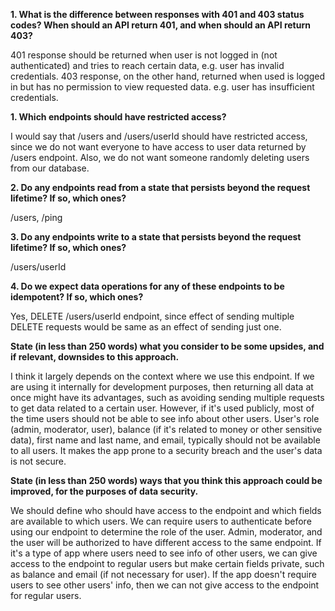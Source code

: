 **1. What is the difference between responses with 401 and 403 status codes? When should an API return 401, and when should an API return 403?**

401 response should be returned when user is not logged in (not authenticated) and tries to reach certain data, e.g. user has invalid credentials.
403 response, on the other hand, returned when used is logged in but has no permission to view requested data. e.g. user has insufficient credentials.

**1. Which endpoints should have restricted access?**

I would say that /users and /users/userId should have restricted access, since we do not want everyone to have access to user data returned by /users endpoint. Also, we do not want someone randomly deleting users from our database.

**2. Do any endpoints read from a state that persists beyond the request lifetime? If so, which ones?**

/users, /ping

**3. Do any endpoints write to a state that persists beyond the request lifetime? If so, which ones?**

/users/userId

**4. Do we expect data operations for any of these endpoints to be idempotent? If so, which ones?**
 
 Yes, DELETE /users/userId endpoint, since effect of sending multiple DELETE requests would be same as an effect of sending just one.

**State (in less than 250 words) what you consider to be some upsides, and if relevant,
   downsides to this approach.**
   
I think it largely depends on the context where we use this endpoint. If we are using it internally for development purposes, then returning all data at once might have its advantages, such as avoiding sending multiple requests to get data related to a certain user. However, if it's used publicly, most of the time users should not be able to see info about other users. User's role (admin, moderator, user), balance (if it's related to money or other sensitive data), first name and last name, and email, typically should not be available to all users. It makes the app prone to a security breach and the user's data is not secure.

**State (in less than 250 words) ways that you think this approach could be
   improved, for the purposes of data security.**
   
We should define who should have access to the endpoint and which fields are available to which users. We can require users to authenticate before using our endpoint to determine the role of the user. Admin, moderator, and the user will be authorized to have different access to the same endpoint. If it's a type of app where users need to see info of other users, we can give access to the endpoint to regular users but make certain fields private, such as balance and email (if not necessary for user). If the app doesn't require users to see other users' info, then we can not give access to the endpoint for regular users.

